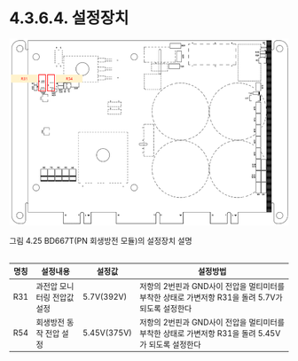 ﻿# 4.3.6.4. 설정장치

![](../../../_assets/4.3.6.4_BD667T_설정장치.png)

그림 4.25 BD667T(PN 회생방전 모듈)의 설정장치 설명
<br><br>


<table>
<thead>
  <tr>
    <th>명칭</th>
    <th>설정내용</th>
    <th>설정값</th>
    <th>설정방법</th>
  </tr>
</thead>
<tbody>
  <tr>
    <td>R31</td>
    <td>과전압 모니터링 전압값 설정</td>
    <td>5.7V(392V)</td>
    <td>저항의 2번핀과 GND사이 전압을 멀티미터를 부착한 상태로 가변저항 R31을 돌려 5.7V가 되도록 설정한다</td>
  </tr>
  <tr>
    <td>R54</td>
    <td>회생방전 동작 전압 설정</td>
    <td>5.45V(375V)</td>
    <td>저항의 2번핀과 GND사이 전압을 멀티미터를 부착한 상태로 가변저항 R31을 돌려 5.45V가 되도록 설정한다</td>
  </tr>
</tbody>
</table>



